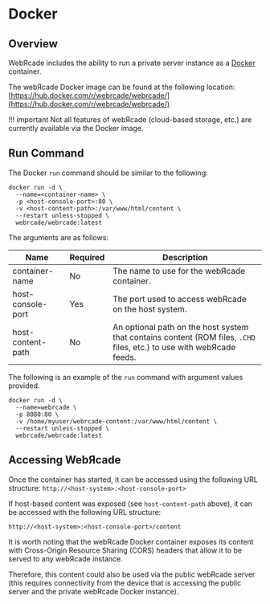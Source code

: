 # Docker

## Overview

WebЯcade includes the ability to run a private server instance as a [Docker](https://www.docker.com/) container.

The webЯcade Docker image can be found at the following location:
[https://hub.docker.com/r/webrcade/webrcade/](https://hub.docker.com/r/webrcade/webrcade/)

!!! important
    Not all features of webЯcade (cloud-based storage, etc.) are currently available via the Docker image.

## Run Command

The Docker `run` command should be similar to the following:

```
docker run -d \
  --name=<container-name> \
  -p <host-console-port>:80 \
  -v <host-content-path>:/var/www/html/content \
  --restart unless-stopped \
  webrcade/webrcade:latest
```

The arguments are as follows:

| __Name__ | __Required__ | __Description__ |
| --- | --- | --- |
| container-name | No | The name to use for the webЯcade container. |
| host-console-port | Yes | The port used to access webRcade on the host system. |
| host-content-path | No | An optional path on the host system that contains content (ROM files, `.CHD` files, etc.) to use with webЯcade feeds. |

The following is an example of the `run` command with argument values provided.

```
docker run -d \
  --name=webrcade \
  -p 8080:80 \
  -v /home/myuser/webrcade-content:/var/www/html/content \
  --restart unless-stopped \
  webrcade/webrcade:latest
```

## Accessing WebЯcade

Once the container has started, it can be accessed using the following URL structure:
`http://<host-system>:<host-console-port>`

If host-based content was exposed (see `host-content-path` above), it can be accessed with the following URL structure:

`http://<host-system>:<host-console-port>/content`

It is worth noting that the webRcade Docker container exposes its content with Cross-Origin Resource Sharing (CORS) headers that allow it to be served to any webЯcade instance.

Therefore, this content could also be used via the public webRcade server (this requires connectivity from the device that is accessing the public server and the private webRcade Docker instance).